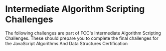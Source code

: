 # Intermediate Algorithm Scripting Challenges

The following challenges are part of FCC's Intermediate Algorithm Scripting Challenges. These should prepare you to complete the final challenges for the JavaScript Algorithms And Data Structures Certification